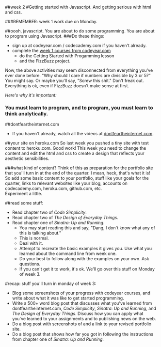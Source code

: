##week 2
#Getting started with Javascript. And getting serious with html and css.

###REMEMBER:
week 1 work due on Monday.

##oooh, javascript.
You are about to do some programming. You are about to program using Javascript.
###Do these things:  
- sign up at codeyear.com / codecademy.com if you haven't already.  
- complete the [week 1 courses from codeyear.com](http://www.codecademy.com/curricula/code-year/units/1)
  - do the Getting Started with Progamming lesson
  - and the FizzBuzz project.
  
Now, the above activities may seem disconnected from everything you've ever done before. "Why should I care if numbers are divisible by 3 or 5?" You might say. Or maybe you'll say, "Screw this shit." Don't freak out. Everything is ok, even if FizzBuzz doesn't make sense at first.  

_Here's why it's important:_  
### You must learn to program, and to program, you must learn to think analytically.

##dontfeartheinternet.com
- If you haven't already, watch all the videos at [dontfeartheinternet.com](http://dontfeartheinternet.com).

##your site on heroku.com
So last week you pushed a tiny site with test content to heroku.com. Good work!
This week you need to change the content and edit the html and css to create a design that reflects your aesthetic sensibilities.

###what kind of content?
Think of this as preparation for the portfolio site that you'll turn in at the end of the quarter. I mean, heck, that's what it is!  
So add some basic content to your portfolio, stuff like your goals for the quarter, links to relevant websites like your blog, accounts on codecademy.com, heroku.com, github.com, etc.  
Experiment a little.  

##read some stuff:
- Read chapter two of _Code Simplicity_.
- Read chapter two of _The Design of Everyday Things_.
- Read chapter one of _Sinatra: Up and Running_.
  - You may start reading this and say, "Dang, I don't know what any of this is talking about."
  - This is normal.
  - Deal with it.
  - Attempt to recreate the basic examples it gives you. Use what you learned about the command line from week one.
  - Do your best to follow along with the examples on your own. Ask questions.
  - If you can't get it to work, it's ok. We'll go over this stuff on Monday of week 3.
 
  
#recap: stuff you'll turn in monday of week 3:
- Blog some screenshots of your progress with codeyear courses, and write about what it was like to get started programming.  
- Write a 500+ word blog post that discusses what you've learned from dontfeartheinternet.com, _Code Simplicity_, _Sinatra: Up and Running_, and _The Design of Everyday Things_. Discuss how you can apply what you've learned to your assignments and to publishing news on the web.  
- Do a blog post with screenshots of and a link to your revised portfolio site.  
- Do a blog post that shows how far you got in following the instructions from chapter one of _Sinatra: Up and Running_.